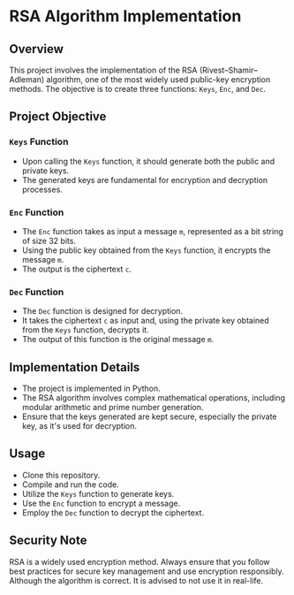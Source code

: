 # RSA Algorithm Implementation

## Overview

This project involves the implementation of the RSA (Rivest–Shamir–Adleman) algorithm, one of the most widely used public-key encryption methods. The objective is to create three functions: `Keys`, `Enc`, and `Dec`.

## Project Objective

### `Keys` Function

- Upon calling the `Keys` function, it should generate both the public and private keys.
- The generated keys are fundamental for encryption and decryption processes.

### `Enc` Function

- The `Enc` function takes as input a message `m`, represented as a bit string of size 32 bits.
- Using the public key obtained from the `Keys` function, it encrypts the message `m`.
- The output is the ciphertext `c`.

### `Dec` Function

- The `Dec` function is designed for decryption.
- It takes the ciphertext `c` as input and, using the private key obtained from the `Keys` function, decrypts it.
- The output of this function is the original message `m`.

## Implementation Details

- The project is implemented in Python.
- The RSA algorithm involves complex mathematical operations, including modular arithmetic and prime number generation.
- Ensure that the keys generated are kept secure, especially the private key, as it's used for decryption.

## Usage

- Clone this repository.
- Compile and run the code.
- Utilize the `Keys` function to generate keys.
- Use the `Enc` function to encrypt a message.
- Employ the `Dec` function to decrypt the ciphertext.

## Security Note

RSA is a widely used encryption method. Always ensure that you follow best practices for secure key management and use encryption responsibly.<br>
Although the algorithm is correct. It is advised to not use it in real-life.
